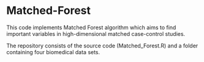 # Matched-Forest
This code implements Matched Forest algorithm which aims to find important variables in high-dimensional matched case-control studies.

The repository consists of the source code (Matched_Forest.R) and a folder containing four biomedical data sets.


 
